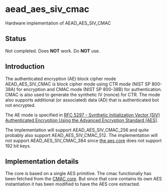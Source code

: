 # aead_aes_siv_cmac
Hardware implementation of AEAD_AES_SIV_CMAC

## Status
Not completed. Does **NOT** work. Do **NOT** use.


## Introduction
The authenticated encryption (AE) block cipher mode AEAD_AES_SIV_CMAC is
block cipher mode using CTR mode (NIST SP 800-38A) for encryption and
CMAC mode (NIST SP 800-38B) for authentication. CMAC is also used to
generate the synthetic IV (nonce) for CTR. The mode also supports
additional (or associated) data (AD) that is authenticated bot not
encrypted.

The AE mode is specified in [RFC 5297 - Synthetic Initialization Vector
(SIV) Authenticated Encryption Using the Advanced Encryption Standard
(AES)](https://tools.ietf.org/html/rfc5297).

The implementation will support AEAD_AES_SIV_CMAC_256 and quite probably
also support AEAD_AES_SIV_CMAC_512. The implementation will not support
AEAD_AES_SIV_CMAC_384 since [the aes
core](https://github.com/secworks/aes) does not support 192 bit keys.


## Implementation details
The core is based on a single AES primitive. The cmac functionaliy has
been fetched from the [CMAC core](https://github.com/secworks/cmac). But
since that core contains its own AES instantiation it has been modified
to have the AES core extracted.
